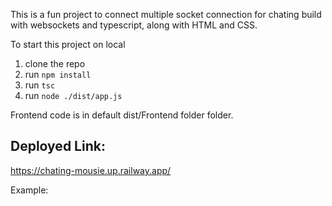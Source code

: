 This is a fun project to connect multiple socket connection for chating build with websockets and typescript, along with HTML and CSS.

To start this project on local

1. clone the repo
2. run `npm install`
3. run `tsc`
4. run `node ./dist/app.js`

Frontend code is in default dist/Frontend folder folder.

## Deployed Link:

https://chating-mousie.up.railway.app/

Example:
